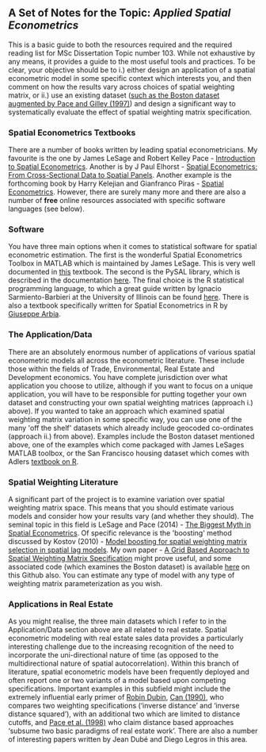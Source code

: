 ## A Set of Notes for the Topic: *Applied Spatial Econometrics*

This is a basic guide to both the resources required and the required reading list for MSc Dissertation Topic number 103. While not exhaustive by any means, it provides a guide to the most useful tools and practices. To be clear, your objective should be to i.) either design an application of a spatial econometric model in some specific context which interests you, and then comment on how the results vary across choices of spatial weighting matrix, or ii.) use an existing dataset ([such as the Boston dataset augmented by Pace and Gilley (1997)](https://artax.karlin.mff.cuni.cz/r-help/library/spdep/html/boston.html)) and design a significant way to systematically evaluate the effect of spatial weighting matrix specification.

### Spatial Econometrics Textbooks

There are a number of books written by leading spatial econometricians. My favourite is the one by James LeSage and Robert Kelley Pace - [Introduction to Spatial Econometrics](https://www.amazon.co.uk/Introduction-Spatial-Econometrics-Statistics-Monographs/dp/142006424X/). Another is by J Paul Elhorst - [Spatial Econometrics: From Cross-Sectional Data to Spatial Panels](https://www.amazon.co.uk/Spatial-Econometrics-Cross-Sectional-SpringerBriefs-Regional/dp/3642403395). Another example is the forthcoming book by Harry Kelejian and Gianfranco Piras - [Spatial Econometrics](https://www.amazon.co.uk/Spatial-Econometrics-Harry-Kelejian/dp/0128133872/). However, there are surely many more and there are also a number of **free** online resources associated with specific software languages (see below).

### Software

You have three main options when it comes to statistical software for spatial econometric estimation. The first is the wonderful Spatial Econometrics Toolbox in MATLAB which is maintained by James LeSage. This is very well documented in [this](http://www.rri.wvu.edu/webbook/lesage/spatial/wbook.pdf) textbook. The second is the PySAL library, which is described in the documentation [here](http://pysal.readthedocs.io/en/latest/). The final choice is the R statistical programming language, to which a great guide written by Ignacio Sarmiento-Barbieri at the University of Illinois can be found [here](http://www.econ.uiuc.edu/~lab/workshop/Spatial_in_R.html). There is also a textbook specifically written for Spatial Econometrics in R by [Giuseppe Arbia](https://www.amazon.co.uk/Primer-Spatial-Econometrics-Applications-Palgrave/dp/1137428163/).

### The Application/Data

There are an absolutely enormous number of applications of various spatial econometric models all across the econometric literature. These include those within the fields of Trade, Environmental, Real Estate and Development economics. You have complete jurisdiction over what application you choose to utilize, although if you want to focus on a unique application, you will have to be responsible for putting together your own dataset and constructing your own spatial weighting matrices (approach i.) above). If you wanted to take an approach which examined spatial weighting matrix variation in some specific way, you can use one of the many 'off the shelf' datasets which already include geocoded co-ordinates (approach ii.) from above). Examples include the Boston dataset mentioned above, one of the examples which come packaged with James LeSages MATLAB toolbox, or the San Francisco housing dataset which comes with Adlers [textbook on R](https://www.amazon.co.uk/R-Nutshell-OReilly-Joseph-Adler/dp/144931208X).

### Spatial Weighting Literature

A significant part of the project is to examine variation over spatial weighting matrix space. This means that you should estimate various models and consider how your results vary (and whether they should). The seminal topic in this field is LeSage and Pace (2014) - [The Biggest Myth in Spatial Econometrics](http://www.mdpi.com/2225-1146/2/4/217). Of specific relevance is the 'boosting' method discussed by Kostov (2010) - [Model boosting for spatial weighting matrix selection in spatial lag models](http://journals.sagepub.com/doi/abs/10.1068/b35137). My own paper - [A Grid Based Approach to Spatial Weighting Matrix Specification](https://papers.ssrn.com/sol3/papers.cfm?abstract_id=2975838) might prove useful, and some associated code (which examines the Boston dataset) is available [here](https://github.com/crahal/SpatialGrid) on this Github also. You can estimate any type of model with any type of weighting matrix parameterization as you wish.


### Applications in Real Estate

As you might realise, the three main datasets which I refer to in the Application/Data section above are all related to real estate. Spatial econometric modeling with real estate sales data provides a particularly interesting challenge due to the increasing recognition of the need to incorporate the uni-directional nature of time (as opposed to the multidirectional nature of spatial autocorrelation). Within this branch of literature, spatial econometric models have been frequently deployed and often report one or two variants of a model based upon competing specifications. Important examples in this subfield might include the extremely influential early primer of [Robin Dubin](ftp://131.252.97.79/Transfer/ES_Pubs/ESVal/hedonics/dubin_08_prophedonic_spatcorr_primer.pdf), [Can (1990)]( http://dx.doi.org/10.1023/A:1007744706720), who compares two weighting specifications (‘inverse distance’ and ‘inverse distance squared’), with an additional two which are limited to distance cutoffs, and [Pace et al. (1998)](https://link.springer.com/article/10.1023/A:1007783811760) who claim distance based approaches ‘subsume two basic paradigms of real estate work’. There are also a number of interesting papers written by Jean Dubé and Diego Legros in this area.

